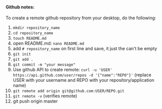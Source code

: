#### Github notes:
To create a remote github repository from your desktop, do the following:
1. `mkdir repository_name`
2. `cd repository_name`
3. `touch README.md`
4. open README.md:
   `nano README.md`
5.  add `# repository_name` on first line and save, it just the can't be empty 
6.  `git init`
7.  `git add .`
8.  `git commit -m "your message"`
9.  Use github API to create remote:
   `curl -u 'USER' https://api.github.com/user/repos -d '{"name":"REPO"}'`
   (replace USER with your username and REPO with your repository/application name)
10. `git remote add origin git@github.com:USER/REPO.git`
11. `git remote -v`
    (verifies remote)
7. git push origin master
